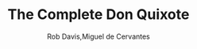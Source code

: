 ---
title: The Complete Don Quixote
author: Rob Davis,Miguel de Cervantes
readingDate: 2013-12-15
purchaseLink:
---